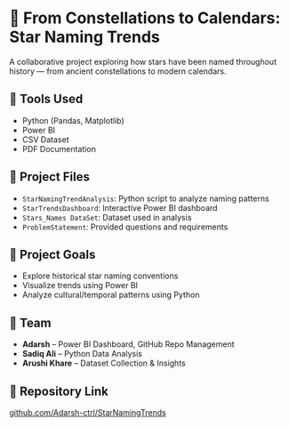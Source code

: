 # 🌟 From Constellations to Calendars: Star Naming Trends

A collaborative project exploring how stars have been named throughout history — from ancient constellations to modern calendars.

## 🔧 Tools Used
- Python (Pandas, Matplotlib)
- Power BI
- CSV Dataset
- PDF Documentation

## 📂 Project Files
- `StarNamingTrendAnalysis`: Python script to analyze naming patterns
- `StarTrendsDashboard`: Interactive Power BI dashboard
- `Stars_Names DataSet`: Dataset used in analysis
- `ProblemStatement`: Provided questions and requirements

## 🎯 Project Goals
- Explore historical star naming conventions  
- Visualize trends using Power BI  
- Analyze cultural/temporal patterns using Python

## 👥 Team
- **Adarsh** – Power BI Dashboard, GitHub Repo Management
- **Sadiq Ali** – Python Data Analysis
- **Arushi Khare** – Dataset Collection & Insights

## 📎 Repository Link
[github.com/Adarsh-ctrl/StarNamingTrends](https://github.com/Adarsh-ctrl/StarNamingTrends)
